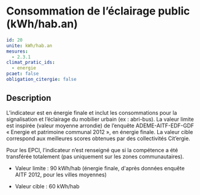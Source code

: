 # Consommation de l’éclairage public  (kWh/hab.an)
```yaml
id: 20
unite: kWh/hab.an
mesures:
  - 2.3.1
climat_pratic_ids:
  - energie
pcaet: false
obligation_citergie: false
```
## Description
L’indicateur est en énergie finale et inclut les consommations pour la signalisation et l’éclairage du mobilier urbain (ex : abri-bus). La valeur limite est inspirée (valeur moyenne arrondie) de l’enquête ADEME-AITF-EDF-GDF « Energie et patrimoine communal 2012 », en énergie finale. La valeur cible correspond aux meilleures scores obtenues par des collectivités Cit’ergie.

Pour les EPCI, l’indicateur n’est renseigné que si la compétence a été transférée totalement (pas uniquement sur les zones communautaires).

- Valeur limite : 90 kWh/hab (énergie finale, d'après données enquête AITF 2012, pour les villes moyennes)

- Valeur cible : 60 kWh/hab


